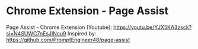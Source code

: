 # Chrome Extension - Page Assist
Page Assist - Chrome Extension (Youtube): <https://youtu.be/YJX5KA3zsck?si=N4SUWC7nEsJINcu9>
Inspired by: <https://github.com/PromptEngineer48/page-assist>

